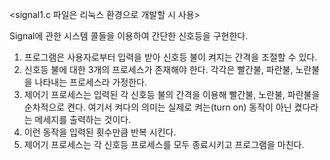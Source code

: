 <signal1.c 파일은 리눅스 환경으로 개발할 시 사용>

Signal에 관한 시스템 콜들을 이용하여 간단한 신호등을 구현한다.
   
   1. 프로그램은 사용자로부터 입력을 받아 신호등 불이 켜지는 간격을 조절할 수 있다. 
   2. 신호등 불에 대한 3개의 프로세스가 존재해야 한다. 각각은 빨간불, 파란불, 노란불을 나타내는 프로세스라 가정한다. 
   3. 제어기 프로세스는 입력된 각 신호등 불의 간격을 이용해 빨간불, 노란불, 파란불을 순차적으로 켠다. 여기서 켜다의 의미는 실제로 켜는(turn on) 동작이 아닌 켰다라는       메세지를 출력하는 것이다. 
   4. 이런 동작을 입력된 횟수만큼 반복 시킨다. 
   5. 제어기 프로세스는 각 신호등 프로세스를 모두 종료시키고 프로그램을 마친다. 
